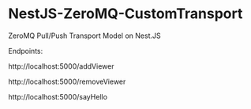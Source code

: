# NestJS-ZeroMQ-CustomTransport
ZeroMQ Pull/Push Transport Model on Nest.JS


Endpoints:

http://localhost:5000/addViewer

http://localhost:5000/removeViewer

http://localhost:5000/sayHello
